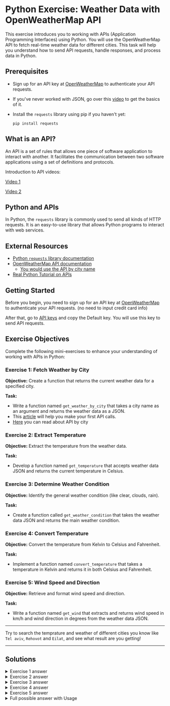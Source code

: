 # Python Exercise: Weather Data with OpenWeatherMap API

This exercise introduces you to working with APIs (Application Programming Interfaces) using Python. You will use the OpenWeatherMap API to fetch real-time weather data for different cities. This task will help you understand how to send API requests, handle responses, and process data in Python.

## Prerequisites

- Sign up for an API key at [OpenWeatherMap](https://home.openweathermap.org/users/sign_up) to authenticate your API requests.
- If you've never worked with JSON, go over this [video](https://www.youtube.com/watch?v=-51jxlQaxyA) to get the basics of it.
- Install the `requests` library using pip if you haven't yet:
  
    `pip install requests`

## What is an API?

An API is a set of rules that allows one piece of software application to interact with another. It facilitates the communication between two software applications using a set of definitions and protocols.

Introduction to API videos:

[Video 1](https://www.youtube.com/watch?v=s7wmiS2mSXY)

[Video 2](https://www.youtube.com/watch?v=6STSHbdXQWI)

## Python and APIs

In Python, the `requests` library is commonly used to send all kinds of HTTP requests. It is an easy-to-use library that allows Python programs to interact with web services.

## External Resources

- [Python `requests` library documentation](https://docs.python-requests.org/en/master/)
- [OpenWeatherMap API documentation](https://openweathermap.org/api)
  - [You would use the API by city name](https://openweathermap.org/current#name:~:text=for%20this%20functionality.-,Built%2Din%20API%20request%20by%20city%20name,-You%20can%20call)
- [Real Python Tutorial on APIs](https://realpython.com/python-api/)

## Getting Started

Before you begin, you need to sign up for an API key at [OpenWeatherMap](https://home.openweathermap.org/users/sign_up) to authenticate your API requests. (no need to input credit card info)

After that, go to [API keys](https://home.openweathermap.org/api_keys) and copy the Default key. You will use this key to send API requests.

## Exercise Objectives

Complete the following mini-exercises to enhance your understanding of working with APIs in Python:

### Exercise 1: Fetch Weather by City

**Objective:** Create a function that returns the current weather data for a specified city.

**Task:**
- Write a function named `get_weather_by_city` that takes a city name as an argument and returns the weather data as a JSON.
- This [article](https://realpython.com/python-api/#calling-your-first-api-using-python:~:text=Enough%20talking%E2%80%94it%E2%80%99s%20time%20to%20make%20your%20first%20API%20call!%20For%20the%20first%20example%2C%20you%E2%80%99ll%20be%20calling%20a%20popular%20API%20for%20generating%20random%20user%20data.) will help you make your first API calls.
- [Here](https://openweathermap.org/current#name:~:text=for%20this%20functionality.-,Built%2Din%20API%20request%20by%20city%20name,-You%20can%20call) you can read about API by city

### Exercise 2: Extract Temperature

**Objective:** Extract the temperature from the weather data.

**Task:**
- Develop a function named `get_temperature` that accepts weather data JSON and returns the current temperature in Celsius.

### Exercise 3: Determine Weather Condition

**Objective:** Identify the general weather condition (like clear, clouds, rain).

**Task:**
- Create a function called `get_weather_condition` that takes the weather data JSON and returns the main weather condition.

### Exercise 4: Convert Temperature

**Objective:** Convert the temperature from Kelvin to Celsius and Fahrenheit.

**Task:**
- Implement a function named `convert_temperature` that takes a temperature in Kelvin and returns it in both Celsius and Fahrenheit.

### Exercise 5: Wind Speed and Direction

**Objective:** Retrieve and format wind speed and direction.

**Task:**
- Write a function named `get_wind` that extracts and returns wind speed in km/h and wind direction in degrees from the weather data JSON.

---

Try to search the temprature and weather of different cities you know like `Tel aviv`, `Rehovot` and `Eilat`, and see what result are you getting!

---

## Solutions

<details>
<summary> Exercise 1 answer </summary>

```python
def get_weather_by_city(city, api_key):
    base_url = "http://api.openweathermap.org/data/2.5/weather?"
    complete_url = f"{base_url}appid={api_key}&q={city}"
    response = requests.get(complete_url)
    return response.json()
```

</details>

<details>
<summary> Exercise 2 answer </summary>

```python
def get_temperature(weather_data):
    kelvin = weather_data['main']['temp']
    celsius = kelvin - 273.15
    return celsius
```

</details>

<details>
<summary> Exercise 3 answer </summary>

```python
def get_weather_condition(weather_data):
    return weather_data['weather'][0]['main']
```

</details>

<details>
<summary> Exercise 4 answer </summary>

```python
def convert_temperature(kelvin):
    celsius = kelvin - 273.15
    fahrenheit = celsius * 9/5 + 32
    return celsius, fahrenheit
```

</details>

<details>
<summary> Exercise 5 answer </summary>

```python
def get_wind(weather_data):
    speed_kmh = weather_data['wind']['speed'] * 3.6
    direction = weather_data['wind']['deg']
    return speed_kmh, direction
```
</details>

<details>
<summary> Full possible answer with Usage </summary>

```python
import requests

def get_weather_by_city(city, api_key):
    base_url = "http://api.openweathermap.org/data/2.5/weather?"
    complete_url = f"{base_url}appid={api_key}&q={city}"
    response = requests.get(complete_url)
    return response.json()

def get_temperature(weather_data):
    kelvin = weather_data['main']['temp']
    celsius = kelvin - 273.15
    return celsius

def get_weather_condition(weather_data):
    return weather_data['weather'][0]['main']

def convert_temperature(kelvin):
    celsius = kelvin - 273.15
    fahrenheit = celsius * 9/5 + 32
    return celsius, fahrenheit

def get_wind(weather_data):
    speed_kmh = weather_data['wind']['speed'] * 3.6
    direction = weather_data['wind']['deg']
    return speed_kmh, direction


api_key = "your_api_key_here"
city_weather = get_weather_by_city("Berlin", api_key)
print("Temperature:", get_temperature(city_weather))
print("Weather Condition:", get_weather_condition(city_weather))
print("Wind:", get_wind(city_weather))
```

</details>

